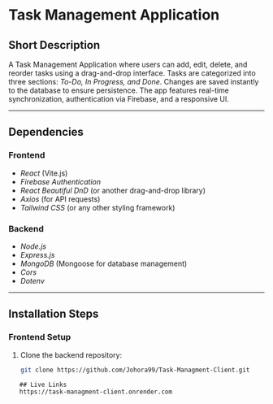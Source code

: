 # Task Management Application

## Short Description
A Task Management Application where users can add, edit, delete, and reorder tasks using a drag-and-drop interface. Tasks are categorized into three sections: *To-Do, In Progress, and Done*. Changes are saved instantly to the database to ensure persistence. The app features real-time synchronization, authentication via Firebase, and a responsive UI.

---

## Dependencies
### Frontend
- *React* (Vite.js)
- *Firebase Authentication*
- *React Beautiful DnD* (or another drag-and-drop library)
- *Axios* (for API requests)
- *Tailwind CSS* (or any other styling framework)

### Backend
- *Node.js*
- *Express.js*
- *MongoDB* (Mongoose for database management)
- *Cors*
- *Dotenv*

---

## Installation Steps
### Frontend Setup
1. Clone the backend repository:
   ```sh
   git clone https://github.com/Johora99/Task-Managment-Client.git
```
   ## Live Links
   https://task-managment-client.onrender.com
